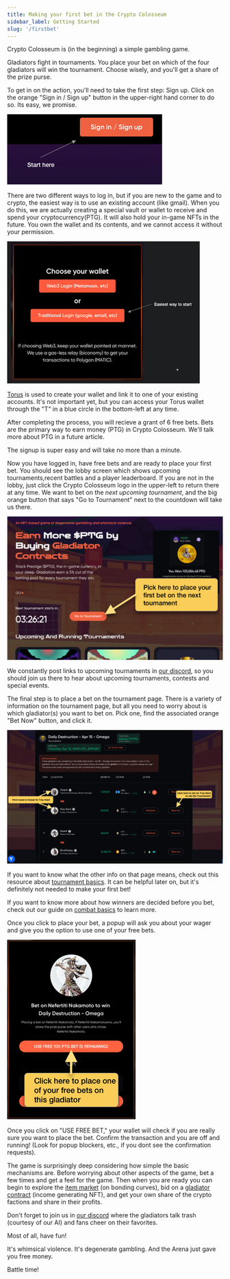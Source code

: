 ```yaml
---
title: Making your first bet in the Crypto Colosseum
sidebar_label: Getting Started
slug: '/firstbet'
---
```


Crypto Colosseum is (in the beginning) a simple gambling game.

Gladiators fight in tournaments.  You place your bet on which of the four gladiators will win the tournament.  Choose wisely, and you'll get a share of the prize purse.

To get in on the action, you'll need to take the first step: Sign up.  Click on the orange "Sign in / Sign up" button in the upper-right hand corner to do so. Its easy, we promise.

![image](signIn.png)

There are two different ways to log in, but if you are new to the game and to crypto, the easiest way is to use an existing account (like gmail).  When you do this, we are actually creating a special vault or wallet to receive and spend your cryptocurrency(PTG).  It will also hold your in-game NFTs in the future.  You own the wallet and its contents, and we cannot access it without your permission.

![image](picktraditional.png)

[Torus](https://tor.us) is used to create your wallet and link it to one of your existing accounts.  It's not important yet, but you can access your Torus wallet through the "T" in a blue circle in the bottom-left at any time.

After completing the process, you will recieve a grant of 6 free bets. Bets are the primary way to earn money (PTG) in Crypto Colosseum. We'll talk more about PTG in a future article.

The signup is super easy and will take no more than a minute.

Now you have logged in, have free bets and are ready to place your first bet.  You should see the lobby screen which shows upcoming tournaments,recent battles and a player leaderboard. If you are not in the lobby, just click the Crypto Colosseum logo in the upper-left to return there at any time.   We want to bet on the *next upcoming tournament*, and the big orange button that says "Go to Tournament" next to the countdown will take us there.

![image](newlobby.png)

We constantly post links to upcoming tournaments in [our discord](https://discord.gg/Z2S3EtQKCn), so you should join us there to hear about upcoming tournaments, contests and special events.

The final step is to place a bet on the tournament page.  There is a variety of information on the tournament page, but all you need to worry about is which gladiator(s) you want to bet on.  Pick one, find the associated orange "Bet Now" button, and click it.

![image](tournamentsimple.png)

If you want to know what the other info on that page means, check out this resource about [tournament basics](https://docs.cryptocolosseum.com/tournaments).  It can be helpful later on, but it's definitely not needed to make your first bet!

If you want to know more about how winners are decided before you bet, check out our guide on [combat basics](https://docs.cryptocolosseum.com/gamemechanics/combatexample) to learn more.

Once you click to place your bet, a popup will ask you about your wager and give you the option to use one of your free bets.  

![image](firstbetpopup.png)

Once you click on "USE FREE BET," your wallet will check if you are really sure you want to place the bet.  Confirm the transaction and you are off and running!  (Look for popup blockers, etc., if you dont see the confirmation requests).

The game is surprisingly deep considering how simple the basic mechanisms are.  Before worrying about other aspects of the game, bet a few times and get a feel for the game.  Then when you are ready you can begin to explore the [item market](https://docs.cryptocolosseum.com/economy/items) (on bonding curves), bid on a [gladiator contract](https://docs.cryptocolosseum.com/collecting/gladiators) (income generating NFT), and get your own share of the crypto factions and share in their profits.

Don't forget to join us in [our discord](https://discord.gg/Z2S3EtQKCn) where the gladiators talk trash (courtesy of our AI) and fans cheer on their favorites.

Most of all, have fun!  

It's whimsical violence. 
It's degenerate gambling. 
And the Arena just gave you free money.

Battle time!
